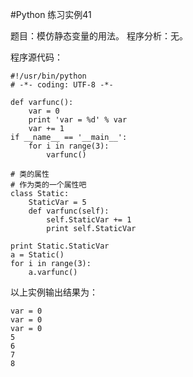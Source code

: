 #Python 练习实例41


题目：模仿静态变量的用法。
程序分析：无。


程序源代码：

```
#!/usr/bin/python
# -*- coding: UTF-8 -*-

def varfunc():
    var = 0
    print 'var = %d' % var
    var += 1
if __name__ == '__main__':
    for i in range(3):
        varfunc()

# 类的属性
# 作为类的一个属性吧
class Static:
    StaticVar = 5
    def varfunc(self):
        self.StaticVar += 1
        print self.StaticVar

print Static.StaticVar
a = Static()
for i in range(3):
    a.varfunc()
```

以上实例输出结果为：

```
var = 0
var = 0
var = 0
5
6
7
8
```